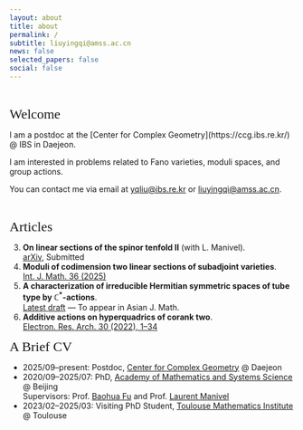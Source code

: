 ```yaml
---
layout: about
title: about
permalink: /
subtitle: liuyingqi@amss.ac.cn
news: false
selected_papers: false
social: false
---
```

<br>
<p><font size="5" style="font-family: Gill Sans">Welcome</font></p>
I am a postdoc at the [Center for Complex Geometry](https://ccg.ibs.re.kr/) @ IBS in Daejeon.

I am interested in problems related to Fano varieties, moduli spaces, and group actions.

You can contact me via email at yqliu@ibs.re.kr or liuyingqi@amss.ac.cn.

<br>
<p><font size="5" style="font-family: Gill Sans">Articles</font></p>

3. **On linear sections of the spinor tenfold II** (with L. Manivel).  
   [arXiv](https://arxiv.org/abs/2504.21056v1), Submitted  
2. **Moduli of codimension two linear sections of subadjoint varieties**.  
   [Int. J. Math. 36 (2025)](https://www.worldscientific.com/doi/10.1142/S0129167X25500302)  
1. **A characterization of irreducible Hermitian symmetric spaces of tube type by $\mathbb{C}^*$-actions**.  
   [Latest draft](/assets/pdf/IHSS_tube.pdf) — To appear in Asian J. Math.  
0. **Additive actions on hyperquadrics of corank two**.  
   [Electron. Res. Arch. 30 (2022), 1–34](https://www.aimspress.com/article/doi/10.3934/era.2022001)

<font size="5" style="font-family: Gill Sans">A Brief CV</font>

- 2025/09–present: Postdoc, [Center for Complex Geometry](https://ccg.ibs.re.kr/) @ Daejeon  
- 2020/09–2025/07: PhD, [Academy of Mathematics and Systems Science](http://english.amss.cas.cn/) @ Beijing  
  Supervisors: Prof. [Baohua Fu](http://www.math.ac.cn/people/fbh/) and Prof. [Laurent Manivel](https://manivel.perso.math.cnrs.fr/index.html)
- 2023/02–2025/03: Visiting PhD Student, [Toulouse Mathematics Institute](https://www.math.univ-toulouse.fr/fr/) @ Toulouse
